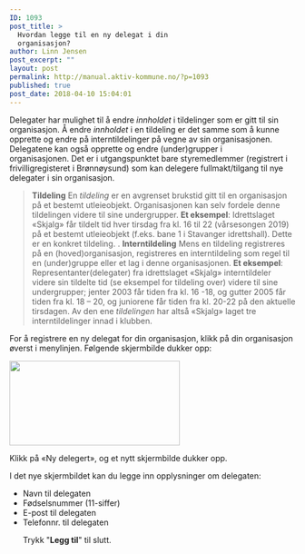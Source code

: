 ```yaml
---
ID: 1093
post_title: >
  Hvordan legge til en ny delegat i din
  organisasjon?
author: Linn Jensen
post_excerpt: ""
layout: post
permalink: http://manual.aktiv-kommune.no/?p=1093
published: true
post_date: 2018-04-10 15:04:01
---
```

Delegater har mulighet til å endre <em>innholdet</em> i tildelinger som er gitt til sin organisasjon. Å endre <em>innholdet</em> i en tildeling er det samme som å kunne opprette og endre på interntildelinger på vegne av sin organisasjonen. 
Delegatene kan også opprette og endre (under)grupper i organisasjonen. Det er i utgangspunktet bare styremedlemmer (registrert i frivilligregisteret i Brønnøysund) som kan delegere fullmakt/tilgang til nye delegater i sin organisasjon.

> <strong>Tildeling</strong>
 En <em>tildeling </em>er en avgrenset brukstid gitt til en organisasjon på et bestemt utleieobjekt. Organisasjonen kan selv fordele denne tildelingen videre til sine undergrupper. <strong>Et eksempel</strong>: Idrettslaget «Skjalg» får tildelt tid hver tirsdag fra kl. 16 til 22 (vårsesongen 2019) på et bestemt utleieobjekt (f.eks. bane 1 i Stavanger idrettshall). Dette er en konkret tildeling.
.
> <strong>Interntildeling</strong>
 Mens en tildeling registreres på en (hoved)organisasjon, registreres en interntildeling  som regel til en (under)gruppe eller et lag i denne organisasjonen. <strong>Et eksempel</strong>: Representanter(delegater) fra idrettslaget «Skjalg» interntildeler videre sin tildelte tid (se eksempel for tildeling over) videre til sine undergrupper; jenter 2003 får tiden fra kl. 16 -18, og gutter 2005 får tiden fra kl. 18 – 20, og juniorene får tiden fra kl. 20-22 på den aktuelle tirsdagen. Av den ene <em>tildelingen </em> har altså «Skjalg» laget tre interntildelinger innad i klubben.


For å registrere en ny delegat for din organisasjon, klikk på din organisasjon øverst i menylinjen. Følgende skjermbilde dukker opp:

<img class="alignnone size-medium wp-image-1094" src="http://manual.aktiv-kommune.no/wp-content/uploads/2018/04/ny-delegert-300x149.png" alt="" width="300" height="149" />

Klikk på «Ny delegert», og et nytt skjermbilde dukker opp.

I det nye skjermbildet kan du legge inn opplysninger om delegaten:
<ul>
 	<li>Navn til delegaten</li>
 	<li>Fødselsnummer (11-siffer)</li>
 	<li>E-post til delegaten</li>
 	<li>Telefonnr. til delegaten</li>

Trykk "<strong>Legg til</strong>" til slutt.
</ul>